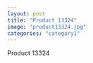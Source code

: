 ```yaml
---
layout: post
title: "Product 13324"
image: "product13324.jpg"
categories: "category1"
---
```

Product 13324
